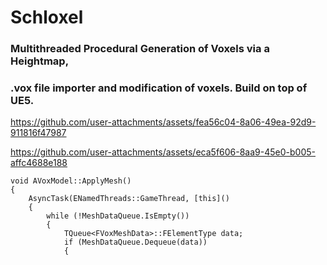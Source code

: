 # Schloxel

### Multithreaded Procedural Generation of Voxels via a Heightmap,

### .vox file importer and modification of voxels. Build on top of UE5.


https://github.com/user-attachments/assets/fea56c04-8a06-49ea-92d9-911816f47987



https://github.com/user-attachments/assets/eca5f606-8aa9-45e0-b005-affc4688e188

```
void AVoxModel::ApplyMesh()
{
	AsyncTask(ENamedThreads::GameThread, [this]()
	{
		while (!MeshDataQueue.IsEmpty())
		{
			TQueue<FVoxMeshData>::FElementType data;
			if (MeshDataQueue.Dequeue(data))
			{
```
